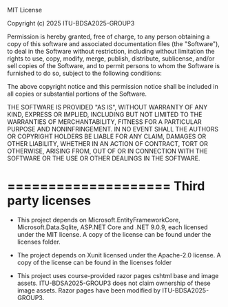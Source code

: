 MIT License

Copyright (c) 2025 ITU-BDSA2025-GROUP3

Permission is hereby granted, free of charge, to any person obtaining a copy
of this software and associated documentation files (the "Software"), to deal
in the Software without restriction, including without limitation the rights
to use, copy, modify, merge, publish, distribute, sublicense, and/or sell
copies of the Software, and to permit persons to whom the Software is
furnished to do so, subject to the following conditions:

The above copyright notice and this permission notice shall be included in all
copies or substantial portions of the Software.

THE SOFTWARE IS PROVIDED "AS IS", WITHOUT WARRANTY OF ANY KIND, EXPRESS OR
IMPLIED, INCLUDING BUT NOT LIMITED TO THE WARRANTIES OF MERCHANTABILITY,
FITNESS FOR A PARTICULAR PURPOSE AND NONINFRINGEMENT. IN NO EVENT SHALL THE
AUTHORS OR COPYRIGHT HOLDERS BE LIABLE FOR ANY CLAIM, DAMAGES OR OTHER
LIABILITY, WHETHER IN AN ACTION OF CONTRACT, TORT OR OTHERWISE, ARISING FROM,
OUT OF OR IN CONNECTION WITH THE SOFTWARE OR THE USE OR OTHER DEALINGS IN THE
SOFTWARE.

====================
Third party licenses
====================

- This project depends on Microsoft.EntityFrameworkCore, Microsoft.Data.Sqlite, ASP.NET Core and .NET 9.0.9, each licensed under the MIT license. A copy of the
license can be found under the licenses folder.

- The project depends on Xunit licensed under the Apache-2.0 license. A copy of the license can be found in the licenses folder

- This project uses course-provided razor pages cshtml base and image assets. ITU-BDSA2025-GROUP3 does not claim ownership of these image
assets. Razor pages have been modified by ITU-BDSA2025-GROUP3.